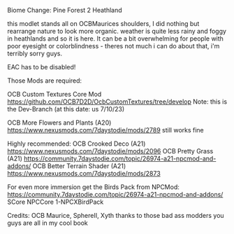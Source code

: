 Biome Change: Pine Forest 2 Heathland

this modlet stands all on OCBMaurices shoulders, I did nothing but rearrange nature to look more organic.
weather is quite less rainy and foggy in heathlands and so it is here. 
It can be a bit overwhelming for people with poor eyesight or colorblindness - theres not much i can do about that, i'm terribly sorry guys.

EAC has to be disabled!

Those Mods are required: 


OCB Custom Textures Core Mod
    https://github.com/OCB7D2D/OcbCustomTextures/tree/develop
	Note: this is the Dev-Branch (at this date: us 7/10/23)

OCB More Flowers and Plants (A20) 
	https://www.nexusmods.com/7daystodie/mods/2789
	still works fine


Highly recommended:
OCB Crooked Deco (A21)
	https://www.nexusmods.com/7daystodie/mods/2096
OCB Pretty Grass (A21)
	https://community.7daystodie.com/topic/26974-a21-npcmod-and-addons/
OCB Better Terrain Shader (A21)
	https://www.nexusmods.com/7daystodie/mods/2873		

For even more immersion get the Birds Pack from NPCMod:
	https://community.7daystodie.com/topic/26974-a21-npcmod-and-addons/
	SCore
	NPCCore
	1-NPCXBirdPack
	
Credits:
	OCB Maurice, SphereII, Xyth
	thanks to those bad ass modders
	you guys are all in my cool book
